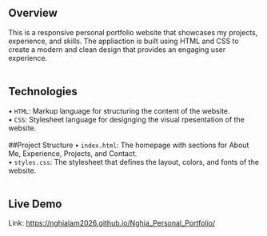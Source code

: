 ## Overview
This is a responsive personal portfolio website that showcases my projects, experience, and skills. The appliaction is built using HTML and CSS to create a modern and clean design that provides an engaging user experience.
<br>
<br>
## Technologies
• `HTML`: Markup language for structuring the content of the website.
<br>
• `CSS`: Stylesheet language for designging the visual rpesentation of the website.
<br>
<br>
##Project Structure
• `index.html`: The homepage with sections for About Me, Experience, Projects, and Contact.
<br>
• `styles.css`: The stylesheet that defines the layout, colors, and fonts of the website.
<br>
<br>
## Live Demo
Link: https://nghialam2026.github.io/Nghia_Personal_Portfolio/
